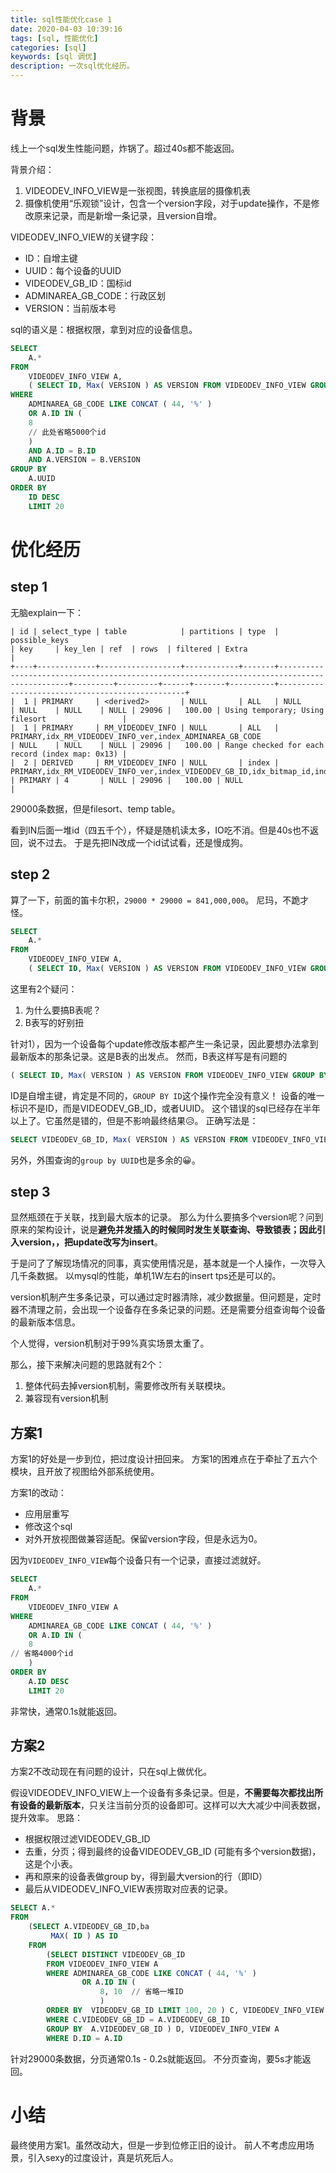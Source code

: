 ```yaml
---
title: sql性能优化case 1
date: 2020-04-03 10:39:16
tags: [sql, 性能优化]
categories: [sql]
keywords: [sql 调优]
description: 一次sql优化经历。
---
```


# 背景

线上一个sql发生性能问题，炸锅了。超过40s都不能返回。
<!-- more -->

背景介绍：
1. VIDEODEV_INFO_VIEW是一张视图，转换底层的摄像机表
2. 摄像机使用“乐观锁”设计，包含一个version字段，对于update操作，不是修改原来记录，而是新增一条记录，且version自增。

VIDEODEV_INFO_VIEW的关键字段：
- ID：自增主键
- UUID：每个设备的UUID
- VIDEODEV_GB_ID：国标id
- ADMINAREA_GB_CODE：行政区划
- VERSION：当前版本号

sql的语义是：根据权限，拿到对应的设备信息。

```sql
SELECT
	A.* 
FROM
	VIDEODEV_INFO_VIEW A,
	( SELECT ID, Max( VERSION ) AS VERSION FROM VIDEODEV_INFO_VIEW GROUP BY ID ) B 
WHERE
	ADMINAREA_GB_CODE LIKE CONCAT ( 44, '%' ) 
	OR A.ID IN (
	8
	// 此处省略5000个id
	) 
	AND A.ID = B.ID 
	AND A.VERSION = B.VERSION 
GROUP BY
	A.UUID 
ORDER BY
	ID DESC 
	LIMIT 20
```

# 优化经历

## step 1

无脑explain一下：
```
| id | select_type | table            | partitions | type  | possible_keys                                                                               | key     | key_len | ref  | rows  | filtered | Extra                                           |
+----+-------------+------------------+------------+-------+---------------------------------------------------------------------------------------------+---------+---------+------+-------+----------+-------------------------------------------------+
|  1 | PRIMARY     | <derived2>       | NULL       | ALL   | NULL                                                                                        | NULL    | NULL    | NULL | 29096 |   100.00 | Using temporary; Using filesort                 |
|  1 | PRIMARY     | RM_VIDEODEV_INFO | NULL       | ALL   | PRIMARY,idx_RM_VIDEODEV_INFO_ver,index_ADMINAREA_GB_CODE                                    | NULL    | NULL    | NULL | 29096 |   100.00 | Range checked for each record (index map: 0x13) |
|  2 | DERIVED     | RM_VIDEODEV_INFO | NULL       | index | PRIMARY,idx_RM_VIDEODEV_INFO_ver,index_VIDEODEV_GB_ID,idx_bitmap_id,index_ADMINAREA_GB_CODE | PRIMARY | 4       | NULL | 29096 |   100.00 | NULL                                            |
```
29000条数据，但是filesort、temp table。

看到IN后面一堆id（四五千个），怀疑是随机读太多，IO吃不消。但是40s也不返回，说不过去。
于是先把IN改成一个id试试看，还是慢成狗。

## step 2

算了一下，前面的笛卡尔积，`29000 * 29000 = 841,000,000`。
尼玛，不跪才怪。

```sql
SELECT
	A.* 
FROM
	VIDEODEV_INFO_VIEW A,
	( SELECT ID, Max( VERSION ) AS VERSION FROM VIDEODEV_INFO_VIEW GROUP BY ID ) B 
```

这里有2个疑问：
1. 为什么要搞B表呢？
2. B表写的好别扭 

针对1），因为一个设备每个update修改版本都产生一条记录，因此要想办法拿到最新版本的那条记录。这是B表的出发点。
然而，B表这样写是有问题的
```sql
( SELECT ID, Max( VERSION ) AS VERSION FROM VIDEODEV_INFO_VIEW GROUP BY ID ) B 
```
ID是自增主键，肯定是不同的，`GROUP BY ID`这个操作完全没有意义！
设备的唯一标识不是ID，而是VIDEODEV_GB_ID，或者UUID。
这个错误的sql已经存在半年以上了。它虽然是错的，但是不影响最终结果😥。
正确写法是：
```sql
SELECT VIDEODEV_GB_ID, Max( VERSION ) AS VERSION FROM VIDEODEV_INFO_VIEW GROUP BY VIDEODEV_GB_ID 
```
另外，外围查询的`group by UUID`也是多余的😀。

## step 3

显然瓶颈在于关联，找到最大版本的记录。
那么为什么要搞多个version呢？问到原来的架构设计，说是**避免并发插入的时候同时发生关联查询、导致锁表；因此引入version，，把update改写为insert**。

于是问了了解现场情况的同事，真实使用情况是，基本就是一个人操作，一次导入几千条数据。
以mysql的性能，单机1W左右的insert tps还是可以的。

version机制产生多条记录，可以通过定时器清除，减少数据量。但问题是，定时器不清理之前，会出现一个设备存在多条记录的问题。还是需要分组查询每个设备的最新版本信息。

个人觉得，version机制对于99%真实场景太重了。

那么，接下来解决问题的思路就有2个：
1. 整体代码去掉version机制，需要修改所有关联模块。
2. 兼容现有version机制

## 方案1

方案1的好处是一步到位，把过度设计扭回来。
方案1的困难点在于牵扯了五六个模块，且开放了视图给外部系统使用。

方案1的改动：
- 应用层重写
- 修改这个sql
- 对外开放视图做兼容适配。保留version字段，但是永远为0。

因为`VIDEODEV_INFO_VIEW`每个设备只有一个记录，直接过滤就好。
```sql
SELECT
	A.*
FROM
	VIDEODEV_INFO_VIEW A
WHERE
	ADMINAREA_GB_CODE LIKE CONCAT ( 44, '%' ) 
	OR A.ID IN (
	8
// 省略4000个id
	) 
ORDER BY
	A.ID DESC 
	LIMIT 20
```
非常快，通常0.1s就能返回。

## 方案2

方案2不改动现在有问题的设计，只在sql上做优化。

假设VIDEODEV_INFO_VIEW上一个设备有多条记录。但是，**不需要每次都找出所有设备的最新版本**，只关注当前分页的设备即可。这样可以大大减少中间表数据，提升效率。
思路：
- 根据权限过滤VIDEODEV_GB_ID
- 去重，分页；得到最终的设备VIDEODEV_GB_ID (可能有多个version数据)，这是个小表。
- 再和原来的设备表做group by，得到最大version的行（即ID）
- 最后从VIDEODEV_INFO_VIEW表捞取对应表的记录。

```sql
SELECT A.*
FROM 
    (SELECT A.VIDEODEV_GB_ID,ba
         MAX( ID ) AS ID
    FROM 
        (SELECT DISTINCT VIDEODEV_GB_ID
        FROM VIDEODEV_INFO_VIEW A
        WHERE ADMINAREA_GB_CODE LIKE CONCAT ( 44, '%' )
                OR A.ID IN ( 
                    8, 10  // 省略一堆ID
                    )
        ORDER BY  VIDEODEV_GB_ID LIMIT 100, 20 ) C, VIDEODEV_INFO_VIEW A    // 分页
        WHERE C.VIDEODEV_GB_ID = A.VIDEODEV_GB_ID
        GROUP BY  A.VIDEODEV_GB_ID ) D, VIDEODEV_INFO_VIEW A
		WHERE D.ID = A.ID
```

针对29000条数据，分页通常0.1s - 0.2s就能返回。
不分页查询，要5s才能返回。


# 小结

最终使用方案1。虽然改动大，但是一步到位修正旧的设计。
前人不考虑应用场景，引入sexy的过度设计，真是坑死后人。